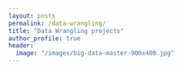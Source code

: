 ```yaml
---
layout: posts
permalink: /data-wrangling/
title: "Data Wrangling projects"
author_profile: true
header:
  image: "/images/big-data-master-900x400.jpg"
---
```



